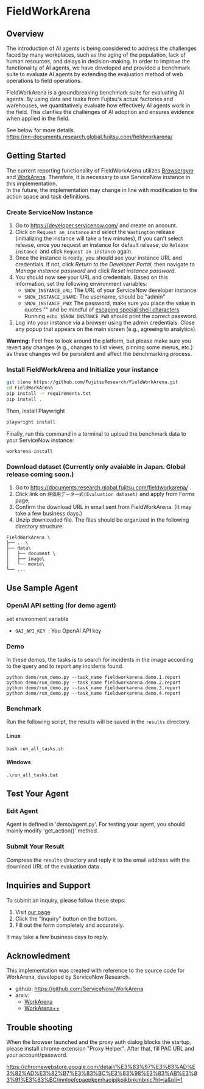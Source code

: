 # FieldWorkArena

## Overview

The introduction of AI agents is being considered to address the challenges faced by many workplaces, such as the aging of the population, lack of human resources, and delays in decision-making. In order to improve the functionality of AI agents, we have developed and provided a benchmark suite to evaluate AI agents by extending the evaluation method of web operations to field operations.

FieldWorkArena is a groundbreaking benchmark suite for evaluating AI agents. By using data and tasks from Fujitsu's actual factories and warehouses, we quantitatively evaluate how effectively AI agents work in the field. This clarifies the challenges of AI adoption and ensures evidence when applied in the field.

See below for more details. \
https://en-documents.research.global.fujitsu.com/fieldworkarena/

## Getting Started
The current reporting functionality of FieldWorkArena utilizes
[Browsergym](https://github.com/ServiceNow/BrowserGym) and [WorkArena](https://github.com/ServiceNow/WorkArena). Therefore, it is necessary to use ServiceNow instance in this implementation. \
In the future, the implementation may change in line with modification to the action space and task definitions.

### Create ServiceNow Instance
1. Go to https://developer.servicenow.com/ and create an account.
2. Click on `Request an instance` and select the `Washington` release (initializing the instance will take a few minutes),
   If you can't select release, once you request an instance for default release, do `Release instance `and click `Request an instance` again.
3. Once the instance is ready, you should see your instance URL and credentials. If not, click _Return to the Developer Portal_, then navigate to _Manage instance password_ and click _Reset instance password_.
4. You should now see your URL and credentials. Based on this information, set the following environment variables:
    * `SNOW_INSTANCE_URL`: The URL of your ServiceNow developer instance
    * `SNOW_INSTANCE_UNAME`: The username, should be "admin"
    * `SNOW_INSTANCE_PWD`: The password, make sure you place the value in quotes "" and be mindful of [escaping special shell characters](https://onlinelinuxtools.com/escape-shell-characters). Running `echo $SNOW_INSTANCE_PWD` should print the correct password.
5. Log into your instance via a browser using the admin credentials. Close any popup that appears on the main screen (e.g., agreeing to analytics).

**Warning:** Feel free to look around the platform, but please make sure you revert any changes (e.g., changes to list views, pinning some menus, etc.) as these changes will be persistent and affect the benchmarking process.

### Install FieldWorkArena and  Initialize your instance

```bash
git clone https://github.com/FujitsuResearch/FieldWorkArena.git
cd FieldWorkArena
pip install -r requirements.txt
pip install .
```
Then, install Playwright
```bash
playwright install
```
Finally, run this command in a terminal to upload the benchmark data to your ServiceNow instance:
```
workarena-install
```

### Download dataset (Currently only avaiable in Japan. Global release coming soon.)
1. Go to https://documents.research.global.fujitsu.com/fieldworkarena/ .
2. Click link on `評価用データ一式(Evaluation dataset)` and apply from Forms page,
3. Confirm the download URL in email sent from FieldWorkArena. (It may take a few business days.)
4. Unzip downloaded file. The files should be organized in the following directory structure:
```
FieldWorkArena \
├── ...\
├── data\
│   ├── document \
│   ├── image\
│   └── movie\
└── ...
```
## Use Sample Agent

### OpenAI API setting (for demo agent)
set environment variable
* `OAI_API_KEY `: You OpenAI API key 

### Demo
In these demos, the tasks is to search for incidents in the image according to the query and to report any incidents found.
```
python demo/run_demo.py --task_name fieldworkarena.demo.1.report 
python demo/run_demo.py --task_name fieldworkarena.demo.2.report 
python demo/run_demo.py --task_name fieldworkarena.demo.3.report 
python demo/run_demo.py --task_name fieldworkarena.demo.4.report 
```

### Benchmark
Run the following script, the results will be saved in the `results` directory.
#### Linux 
```
bash run_all_tasks.sh
```
#### Windows
```
.\run_all_tasks.bat
```
## Test Your Agent 
### Edit Agent
Agent is defined in 'demo/agent.py'.
For testing your agent, you should mainly modify 'get_action()' method.

### Submit Your Result
Compress the `results` directory and reply it to the email address with the download URL of the evaluation data .


## Inquiries and Support

To submit an inquiry, please follow these steps:

1. Visit [our page](https://en-documents.research.global.fujitsu.com/fieldworkarena/)
2. Click the "Inquiry" button on the bottom.
3. Fill out the form completely and accurately.

It may take a few business days to reply.

## Acknowledment
This implementation was created with reference to the source code for WorkArena, developed by ServiceNow Research.
- github: https://github.com/ServiceNow/WorkArena
- arxiv: 
    * [WorkArena](https://arxiv.org/pdf/2403.07718)
    * [WorkArena++](https://arxiv.org/pdf/2407.05291)

## Trouble shooting 
When the browser launched and the proxy auth dialog blocks the startup, please install chrome extension "Proxy Helper". After that, fill PAC URL and your account/password.

https://chromewebstore.google.com/detail/%E3%83%97%E3%83%AD%E3%82%AD%E3%82%B7%E3%83%BC%E3%83%98%E3%83%AB%E3%83%91%E3%83%BC/mnloefcpaepkpmhaoipjkpikbnkmbnic?hl=ja&pli=1

